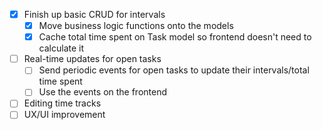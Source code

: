 - [x] Finish up basic CRUD for intervals
    - [x] Move business logic functions onto the models
    - [x] Cache total time spent on Task model so frontend doesn't need to calculate it
- [ ] Real-time updates for open tasks
    - [ ] Send periodic events for open tasks to update their intervals/total time spent
    - [ ] Use the events on the frontend
- [ ] Editing time tracks
- [ ] UX/UI improvement